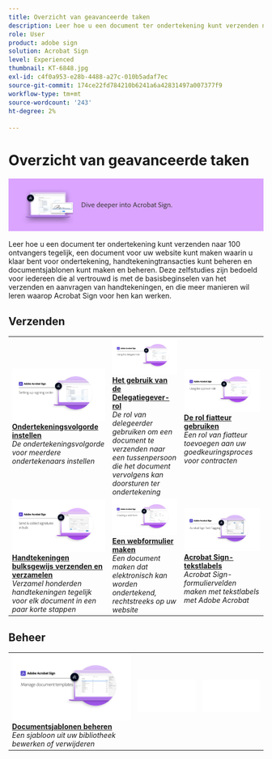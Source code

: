 ```yaml
---
title: Overzicht van geavanceerde taken
description: Leer hoe u een document ter ondertekening kunt verzenden naar 100 ontvangers tegelijk, een document voor uw website kunt maken waarin u klaar bent voor ondertekening, handtekeningtransacties kunt beheren en documentsjablonen kunt maken en beheren
role: User
product: adobe sign
solution: Acrobat Sign
level: Experienced
thumbnail: KT-6848.jpg
exl-id: c4f0a953-e28b-4488-a27c-010b5adaf7ec
source-git-commit: 174ce22fd784210b6241a6a42831497a007377f9
workflow-type: tm+mt
source-wordcount: '243'
ht-degree: 2%

---
```


# Overzicht van geavanceerde taken

![Geavanceerde afbeelding ondertekenen](../assets/Hero-Advanced.png)

Leer hoe u een document ter ondertekening kunt verzenden naar 100 ontvangers tegelijk, een document voor uw website kunt maken waarin u klaar bent voor ondertekening, handtekeningtransacties kunt beheren en documentsjablonen kunt maken en beheren. Deze zelfstudies zijn bedoeld voor iedereen die al vertrouwd is met de basisbeginselen van het verzenden en aanvragen van handtekeningen, en die meer manieren wil leren waarop Acrobat Sign voor hen kan werken.

## Verzenden

<table style="table-layout:fixed">
<tr>
  <td>
    <a href="setting-up-routing.md">
      <img alt="Ondertekeningsvolgorde instellen" src="../assets/Routing.png">
    </a>
    <div>
    <a href="setting-up-routing.md"><strong>Ondertekeningsvolgorde instellen</strong></a>
    </div>
    <em>De ondertekeningsvolgorde voor meerdere ondertekenaars instellen</em>
    <br>
  </td>
  <td>
    <a href="delegate-signature.md">
      <img alt="Delegeren naar iemand anders" src="../assets/Delegating.png" />
    </a>  
    <div>
    <a href="delegate-signature.md"><strong>Het gebruik van de Delegatiegever-rol</strong></a>
    </div>
    <em>De rol van delegeerder gebruiken om een document te verzenden naar een tussenpersoon die het document vervolgens kan doorsturen ter ondertekening</em>
    <br>
  </td>
  <td>
    <a href="add-an-approver.md">
      <img alt="De rol fiatteur gebruiken" src="../assets/Approver.png" />
    </a>
    <div>
    <a href="add-an-approver.md"><strong>De rol fiatteur gebruiken</strong></a>
    </div>
    <em>Een rol van fiatteur toevoegen aan uw goedkeuringsproces voor contracten</em>
    <br>
  </td>
</tr>
<tr>
  <td>
    <a href="megasign.md">
      <img alt="Handtekeningen bulksgewijs verzenden en verzamelen" src="../assets/Megasign.png" />
    </a>
    <div>
    <a href="megasign.md"><strong>Handtekeningen bulksgewijs verzenden en verzamelen</strong></a>
    </div>
    <em>Verzamel honderden handtekeningen tegelijk voor elk document in een paar korte stappen</em>
    <br>
  </td>
  <td>
    <a href="webform.md">
      <img alt="Een webformulier maken" src="../assets/Webform.png" />
    </a>
    <div>
    <a href="webform.md"><strong>Een webformulier maken</strong></a>
    </div>
    <em>Een document maken dat elektronisch kan worden ondertekend, rechtstreeks op uw website</em>
    <br>
  </td> 
  <td>
    <a href="adobe-sign-text-tagging.md">
      <img alt="Acrobat Sign-tekstlabels" src="../assets/Text-Tagging.png" />
  </a>
    <div>
    <a href="adobe-sign-text-tagging.md"><strong>Acrobat Sign-tekstlabels</strong></a>
    </div>
    <em>Acrobat Sign-formuliervelden maken met tekstlabels met Adobe Acrobat</em>
    <br>
  </td> 
</table>

## Beheer

<table style="table-layout:fixed">
<tr>
  <td>
    <a href="edit-a-template.md">
      <img alt="Documentsjablonen beheren" src="../assets/ManageTemplate.png" />
    </a>
    <div>
    <a href="edit-a-template.md"><strong>Documentsjablonen beheren</strong></a>
    </div>
    <em>Een sjabloon uit uw bibliotheek bewerken of verwijderen</em>
    <br>
  </td>  
  <td>
    <img alt="Spacer" src="../assets/Whitespacer.png" />
    <div>
    <br>
  </td>
  <td>
    <img alt="Spacer" src="../assets/Whitespacer.png" />
    <div>
    <br>
  </td>
</tr>
</table>
